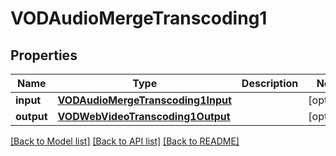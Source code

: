 # VODAudioMergeTranscoding1

## Properties
Name | Type | Description | Notes
------------ | ------------- | ------------- | -------------
**input** | [**VODAudioMergeTranscoding1Input**](VODAudioMergeTranscoding1Input.md) |  | [optional] 
**output** | [**VODWebVideoTranscoding1Output**](VODWebVideoTranscoding1Output.md) |  | [optional] 

[[Back to Model list]](../README.md#documentation-for-models) [[Back to API list]](../README.md#documentation-for-api-endpoints) [[Back to README]](../README.md)


